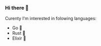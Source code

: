 

### Hi there 👋

Curenty I'm interested in folowing languages:

+ Go :hamster:
+ Rust :crab:
+ Elixir 🧪 
